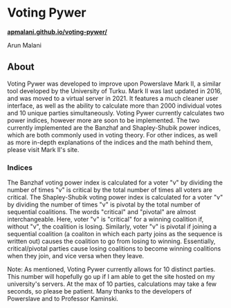 # Voting Pywer

[**apmalani.github.io/voting-pywer/**](https://apmalani.github.io/voting-pywer)

Arun Malani

## About

Voting Pywer was developed to improve upon Powerslave Mark II, a similar tool developed by the University of Turku. Mark II was last updated in 2016, and was moved to a virtual server in 2021.
It features a much cleaner user interface, as well as the ability to calculate more than 2000 individual votes and 10 unique parties simultaneously.
Voting Pywer currently calculates two power indices, however more are soon to be implemented. The two currently implemented are the Banzhaf and Shapley-Shubik power indices, which are both commonly used in voting theory.
For other indices, as well as more in-depth explanations of the indices and the math behind them, please visit Mark II's site.

### Indices

The Banzhaf voting power index is calculated for a voter "v" by dividing the number of times "v" is critical by the total number of times all voters are critical.
The Shapley-Shubik voting power index is calculated for a voter "v" by dividing the number of times "v" is pivotal by the total number of sequential coalitions.
The words "critical" and "pivotal" are almost interchangeable. Here, voter "v" is "critical" for a winning coalition if, without "v", the coalition is losing.
Similarly, voter "v" is pivotal if joining a sequential coalition (a coaliton in which each party joins as the sequence is written out) causes the coalition to go from losing to winning.
Essentially, critical/pivotal parties cause losing coalitions to become winning coalitions when they join, and vice versa when they leave.

Note: As mentioned, Voting Pywer currently allows for 10 distinct parties. This number will hopefully go up if I am able to get the site hosted on my university's servers. At the max of 10 parties, calculations may take a few seconds, so please be patient.
Many thanks to the developers of Powerslave and to Professor Kaminski.